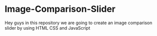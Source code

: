 # Image-Comparison-Slider
Hey guys in this repository we are going to create an image comparison slider by using HTML CSS and JavaScript
